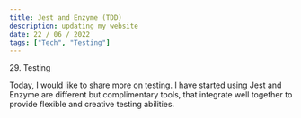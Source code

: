 ```yaml
---
title: Jest and Enzyme (TDD)
description: updating my website
date: 22 / 06 / 2022
tags: ["Tech", "Testing"]
---
```


<p>29. Testing</p>

<p> 
Today, I would like to share more on testing. I have started using Jest and Enzyme are different but complimentary tools, that integrate well together to provide flexible and creative testing abilities.
</p>
<img src="/Blog/20220621.png" alt="">

